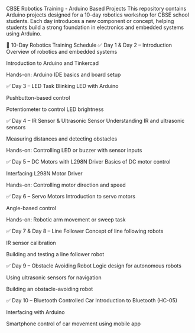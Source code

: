 CBSE Robotics Training - Arduino Based Projects
This repository contains Arduino projects designed for a 10-day robotics workshop for CBSE school students. Each day introduces a new component or concept, helping students build a strong foundation in electronics and embedded systems using Arduino.

📅 10-Day Robotics Training Schedule
✅ Day 1 & Day 2 – Introduction
Overview of robotics and embedded systems

Introduction to Arduino and Tinkercad

Hands-on: Arduino IDE basics and board setup

✅ Day 3 – LED Task
Blinking LED with Arduino

Pushbutton-based control

Potentiometer to control LED brightness

✅ Day 4 – IR Sensor & Ultrasonic Sensor
Understanding IR and ultrasonic sensors

Measuring distances and detecting obstacles

Hands-on: Controlling LED or buzzer with sensor inputs

✅ Day 5 – DC Motors with L298N Driver
Basics of DC motor control

Interfacing L298N Motor Driver

Hands-on: Controlling motor direction and speed

✅ Day 6 – Servo Motors
Introduction to servo motors

Angle-based control

Hands-on: Robotic arm movement or sweep task

✅ Day 7 & Day 8 – Line Follower
Concept of line following robots

IR sensor calibration

Building and testing a line follower robot

✅ Day 9 – Obstacle Avoiding Robot
Logic design for autonomous robots

Using ultrasonic sensors for navigation

Building an obstacle-avoiding robot

✅ Day 10 – Bluetooth Controlled Car
Introduction to Bluetooth (HC-05)

Interfacing with Arduino

Smartphone control of car movement using mobile app
